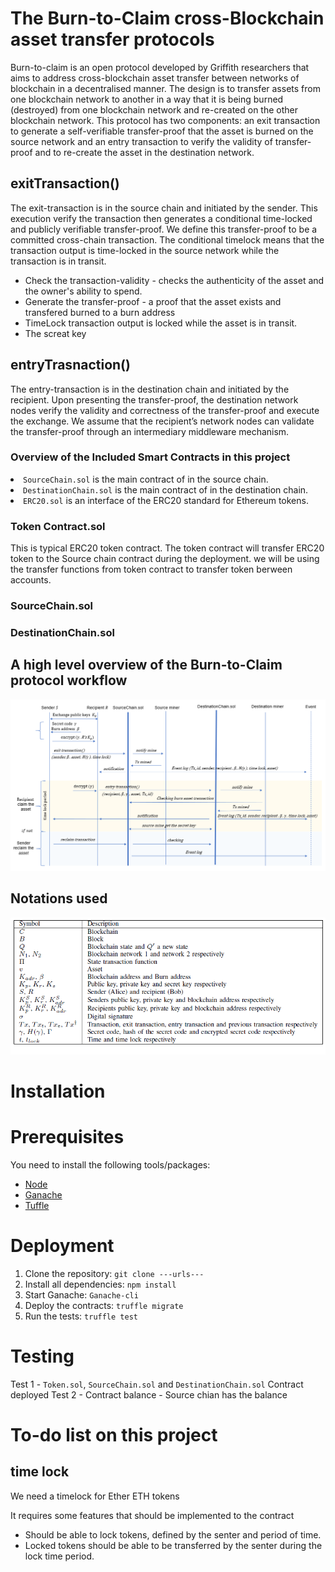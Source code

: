# The Burn-to-Claim cross-Blockchain asset transfer protocols

Burn-to-claim is an open protocol developed by Griffith researchers that aims to address cross-blockchain asset transfer between networks of blockchain in a decentralised manner. The design is to transfer assets from one blockchain network to another in a way that it is being burned (destroyed) from one blockchain network and re-created on the other blockchain network. This protocol has two components: an exit transaction to generate a self-verifiable transfer-proof that the asset is burned on the source network and an entry transaction to verify the validity of transfer-proof and to re-create the asset in the destination network.

## exitTransaction()

The exit-transaction is in the source chain and initiated by the sender. This execution verify the transaction then generates a conditional time-locked and publicly verifiable transfer-proof. We define this transfer-proof to be a committed cross-chain transaction. The conditional timelock means that the transaction output is time-locked in the source network while the transaction is in transit.

- Check the transaction-validity - checks the authenticity of the asset and the owner's ability to spend.
- Generate the transfer-proof - a proof that the asset exists and transfered burned to a burn address 
- TimeLock transaction output is locked while the asset is in transit.
- The screat key

## entryTrasnaction()

The entry-transaction is in the destination chain and initiated by the recipient. Upon presenting the transfer-proof, the destination network nodes verify the validity and correctness of the transfer-proof and execute the exchange. We assume that the recipient’s network nodes can validate the transfer-proof through an intermediary middleware mechanism.

### Overview of the Included Smart Contracts in this project

<li><code>SourceChain.sol</code> is the main contract of in the source chain.</li>
<li><code>DestinationChain.sol</code> is the main contract of in the destination chain.</li>
<li><code>ERC20.sol</code> is an interface of the ERC20 standard for Ethereum tokens.</li>


### Token Contract.sol
This is typical ERC20 token contract. 
The token contract will transfer ERC20 token to the Source chain contract during the deployment.
we will be using the transfer functions from token contract to transfer token berween accounts.

### SourceChain.sol

### DestinationChain.sol

## A high level overview of the Burn-to-Claim protocol workflow

![](/images/burn-to-claim_protocol_message_sequence_chart.png?raw=true)

## Notations used
<img src="./images/notations.png">

# Installation

# Prerequisites
You need to install the following tools/packages:

* [Node](https://nodejs.org/en/)
* [Ganache](https://www.trufflesuite.com/ganache) 
* [Tuffle](https://www.trufflesuite.com) 

# Deployment
1. Clone the repository: `git clone ---urls---`
2. Install all dependencies: `npm install`
3. Start Ganache: `Ganache-cli`
3. Deploy the contracts: `truffle migrate`
4. Run the tests: `truffle test`

# Testing
Test 1 - `Token.sol`, `SourceChain.sol` and `DestinationChain.sol` Contract deployed
Test 2 - Contract balance - Source chian has the balance

# To-do list on this project

## time lock

We need a timelock for Ether ETH tokens

It requires some features that should be implemented to the contract
- Should be able to lock tokens, defined by the senter and period of time.
- Locked tokens should be able to be transferred by the senter during the lock time period.
